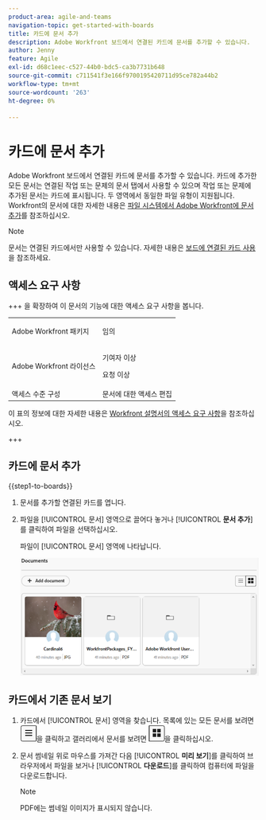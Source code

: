 ```yaml
---
product-area: agile-and-teams
navigation-topic: get-started-with-boards
title: 카드에 문서 추가
description: Adobe Workfront 보드에서 연결된 카드에 문서를 추가할 수 있습니다.
author: Jenny
feature: Agile
exl-id: d68c1eec-c527-44b0-bdc5-ca3b7731b648
source-git-commit: c711541f3e166f9700195420711d95ce782a44b2
workflow-type: tm+mt
source-wordcount: '263'
ht-degree: 0%

---
```


# 카드에 문서 추가

Adobe Workfront 보드에서 연결된 카드에 문서를 추가할 수 있습니다. 카드에 추가한 모든 문서는 연결된 작업 또는 문제의 문서 탭에서 사용할 수 있으며 작업 또는 문제에 추가된 문서는 카드에 표시됩니다. 두 영역에서 동일한 파일 유형이 지원됩니다. Workfront의 문서에 대한 자세한 내용은 [파일 시스템에서 Adobe Workfront에 문서 추가](/help/quicksilver/documents/adding-documents-to-workfront/add-documents-from-file-system.md)를 참조하십시오.

>[!NOTE]
>
>문서는 연결된 카드에서만 사용할 수 있습니다. 자세한 내용은 [보드에 연결된 카드 사용](/help/quicksilver/agile/get-started-with-boards/connected-cards.md)을 참조하세요.

## 액세스 요구 사항

+++ 을 확장하여 이 문서의 기능에 대한 액세스 요구 사항을 봅니다.

<table style="table-layout:auto"> 
 <col> 
 <col> 
 <tbody> 
  <tr> 
   <td role="rowheader">Adobe Workfront 패키지</td> 
   <td> <p>임의</p> </td> 
  </tr> 
  <tr> 
   <td role="rowheader">Adobe Workfront 라이선스</td> 
   <td> 
   <p>기여자 이상</p> 
   <p>요청 이상</p>
   </td> 
  </tr> 
   <tr>
   <td role="rowheader">액세스 수준 구성</td>
   <td>문서에 대한 액세스 편집</td>
  </tr>
 </tbody> 
</table>

이 표의 정보에 대한 자세한 내용은 [Workfront 설명서의 액세스 요구 사항](/help/quicksilver/administration-and-setup/add-users/access-levels-and-object-permissions/access-level-requirements-in-documentation.md)을 참조하십시오.

+++

## 카드에 문서 추가

{{step1-to-boards}}

1. 문서를 추가할 연결된 카드를 엽니다.
1. 파일을 [!UICONTROL 문서] 영역으로 끌어다 놓거나 [!UICONTROL **문서 추가**]&#x200B;를 클릭하여 파일을 선택하십시오.

   파일이 [!UICONTROL 문서] 영역에 나타납니다.

   ![문서에 추가된 문서](assets/add-document-to-card.png)

## 카드에서 기존 문서 보기

1. 카드에서 [!UICONTROL 문서] 영역을 찾습니다. 목록에 있는 모든 문서를 보려면 ![목록 아이콘](assets/docs-list-icon.png)을 클릭하고 갤러리에서 문서를 보려면 ![갤러리 아이콘](assets/docs-gallery-icon.png)을 클릭하십시오.
1. 문서 썸네일 위로 마우스를 가져간 다음 [!UICONTROL **미리 보기**]&#x200B;를 클릭하여 브라우저에서 파일을 보거나 [!UICONTROL **다운로드**]&#x200B;를 클릭하여 컴퓨터에 파일을 다운로드합니다.

   >[!NOTE]
   >
   >PDF에는 썸네일 이미지가 표시되지 않습니다.
